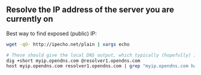 ## Resolve the IP address of the server you are currently on
Best way to find exposed (public) IP:

```bash
wget -qO- http://ipecho.net/plain | xargs echo
```


```bash
# These should give the local DNS output, which typically (hopefully) is not the IP exposed to public
dig +short myip.opendns.com @resolver1.opendns.com
host myip.opendns.com resolver1.opendns.com | grep "myip.opendns.com has" | awk '{print $4}'
```
